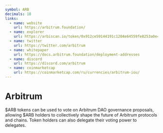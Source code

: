 ```yaml
---
symbol: ARB
decimals: 18
links:
  - name: website
    url: https://arbitrum.foundation/
  - name: explorer
    url: https://arbiscan.io/token/0x912ce59144191c1204e64559fe8253a0e49e6548
  - name: twitter
    url: https://twitter.com/arbitrum
  - name: whitepaper
    url: https://docs.arbitrum.foundation/deployment-addresses
  - name: discord
    url: https://discord.com/arbitrum
  - name: coinmarketcap
    url: https://coinmarketcap.com/ru/currencies/arbitrum-iou/
---
```


# Arbitrum

$ARB tokens can be used to vote on Arbitrum DAO governance proposals, allowing $ARB holders to collectively shape the future of Arbitrum protocols and chains. Token holders can also delegate their voting power to delegates.

